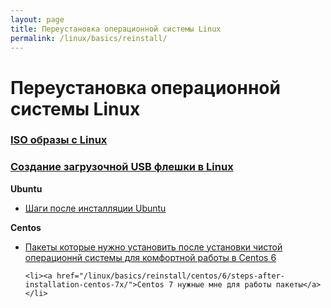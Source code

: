 ```yaml
---
layout: page
title: Переустановка операционной системы Linux
permalink: /linux/basics/reinstall/
---
```


# Переустановка операционной системы Linux

### [ISO образы с Linux](/linux/basics/reinstall/distrib/)

### [Создание загрузочной USB флешки в Linux](/linux/basics/reinstall/linux-live-usb-flash/)


**Ubuntu**

<ul>
    <li><a href="/linux/basics/reinstall/ubuntu/steps-after-installation-ubuntu/">Шаги после инсталляции Ubuntu</a>
    </li>
</ul>



**Centos**


<ul>
    <li><a href="/linux/basics/reinstall/centos/6/steps-after-installation-centos-6x/">Пакеты которые нужно установить после установки чистой операционнй системы для комфортной работы в Centos 6</a>
    </li>

    <li><a href="/linux/basics/reinstall/centos/6/steps-after-installation-centos-7x/">Centos 7 нужные мне для работы пакеты</a>
    </li>
</ul>
